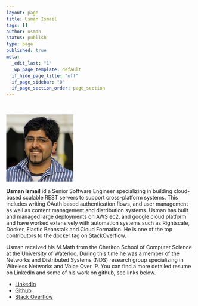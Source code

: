 ```yaml
--- 
layout: page
title: Usman Ismail
tags: []
author: usman
status: publish
type: page
published: true
meta: 
  _edit_last: "1"
  _wp_page_template: default
  if_hide_page_title: "off"
  if_page_sidebar: "0"
  if_page_section_order: page_section
---
```

&nbsp;
&nbsp;

<div class="my_pic">
    <img src="/assets/images/usmanprofile.jpg">
</div>


<div class="about_head">
    <p><b>Usman Ismail</b> id a Senior Software Engineer specializing in building cloud-based scalable REST servers to support cross-platform systems. This includes writing OAuth based authentication flows, and user management as well as content management and distribution systems. Usman has built and managed large deployments on AWS ec2, and google cloud platform and have worked extensively with automation systems such as Rightscale, Docker, Elastic Beanstalk and Cloud Formation. He is one of the top contributors to the docker tag on StackOverflow.  
    </p>
	<p>
    Usman received his M.Math from the Cheriton School of Computer Science at the University of Waterloo. During this time he was a member of the Networks and Distributed Systems (NDS) research group specializing in Wireless Networks and Voice Over IP. You can find a more detailed resume on LinkedIn and some of his work on github, see links below. </p>

</div>


* [LinkedIn](http://ca.linkedin.com/in/usmanismail)
* [Github](https://github.com/usmanismail)
* [Stack Overflow](http://stackoverflow.com/users/706727/usman-ismail)
